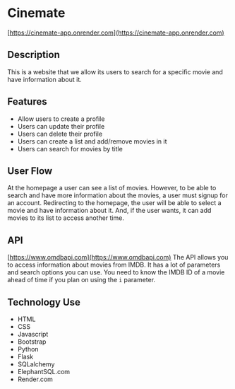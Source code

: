 
# Cinemate
[https://cinemate-app.onrender.com](https://cinemate-app.onrender.com)

## Description
This is a website that we allow its users to search for a specific movie and have information about it.

## Features
- Allow users to create a profile
- Users can update their profile
- Users can delete their profile
- Users can create a list and add/remove movies in it
- Users can search for movies by title

## User Flow
At the homepage a user can see a list of movies. However, to be able to search and have more information about the movies, a user must signup for an account. Redirecting to the homepage, the user will be able to select a movie and have information about it. And, if the user wants, it can add movies to its list to access another time.

## API
[https://www.omdbapi.com](https://www.omdbapi.com)
The API allows you to access information about movies from IMDB. It has a lot of parameters and search options you can use. You need to know the IMDB ID of a movie ahead of time if you plan on using the `i` parameter.

## Technology Use
- HTML
- CSS
- Javascript
- Bootstrap
- Python
- Flask
- SQLalchemy
- ElephantSQL.com
- Render.com
